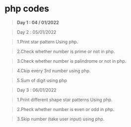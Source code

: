 # php codes

>**Day 1 : 04 / 01/2022**






>Day 2 : 05/01/2022

>1.Print star pattern Using php.

>2.Check whether number is prime or not in php.

>3.Check whether number is palindrome or not in php.

>4.Ckip every 3rd number using php.

>5.Sum of digit using php


>Day 3 : 06/01/2022

>1.Print different shape star patterns Using php.

>2.Pheck whether number is  even or odd in php.

>3.Skip number (take user input) using php.

>#


